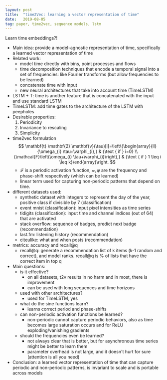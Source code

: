 ```yaml
---
layout: post
title:  "time2Vec: learning a vector representation of time"
date:   2019-08-05
tag: paper, time2vec, sequence models, lstm
---
```


Learn time embeddings?! 

- Main idea: provide a model-agnostic representation of time, specifically a learned vector representation of time
- Related work: 
  - model time directly with bins, point processes and flows
  - time decomposition techniques that encode a temporal signal into a set of frequencies: like Fourier transforms (but allow frequencies to be learned)
  - concatenate time with input
  - new neural architectures that take into account time (TimeLSTM)
- LSTM + T: time is another feature that is concatenated with the input and use standard LSTM
- TimeLSTM: add time gates to the architecture of the LSTM with peepholes
- Desirable properties:
  1. Periodicity
  2. Invariance to rescaling
  3. Simplicity
- time2vec formulation
$$
\mathbf{t} \mathbf{2} \mathbf{v}(\tau)[i]=\left\{\begin{array}{ll}{\omega_{i} \tau+\varphi_{i},} & {\text { if } i=0} \\ {\mathcal{F}\left(\omega_{i} \tau+\varphi_{i}\right),} & {\text { if } 1 \leq i \leq k}\end{array}\right.
$$
  - $\mathcal F$ is a periodic activation function, $\mathcal w, \varphi$ are the frequency and phase-shift respectively (which can be learned)
  - linear term used for capturing non-periodic patterns that depend on time. 
- different datasets used:
    - synthetic dataset with integers to represent the day of the year, positive class if divisible by 7 (classification)
    - event mnist (classification): input pixel intensities as time series
    - tidigits (classification): input time and channel indices (out of 64) that are activated
    - stack overflow: sequence of badges, predict next badge (recommendation)
    - last.fm: listening history (recommendation)
    - citeulike: what and when posts (recommendation)
- metrics: accuracy and recall@q
  - recall@q: generate a recommendation list of k items (k-1 random and correct), and model ranks. recall@q is % of lists that have the correct item in top q
- Main questions:
  - is it effective?
    - on all datasets, t2v results in no harm and in most, there is improvement
    - can be used with long sequences and time horizons
  - used with other architectures?
    - used for TimeLSTM, yes
  - what do the sine functions learn?
    - learns correct period and phase-shifts
  - can non-periodic activation functions be learned?
    - non-periodic cannot capture periodic behaviors, also as time becomes large saturation occurs and for ReLU exploding/vanishing gradients
  - should the frequencies even be learned?
    - not always clear that is better, but for asynchronous time series might be better to learn them
    - parameter overhead is not large, and it doesn't hurt for sure (attention is all you need)
- Conclusion: a learned vector representation of time that can capture periodic and non-periodic patterns, is invariant to scale and is portable across models
